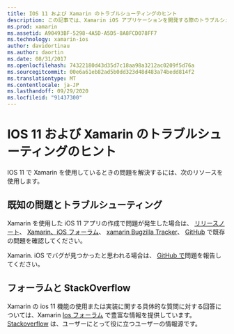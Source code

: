 ```yaml
---
title: IOS 11 および Xamarin のトラブルシューティングのヒント
description: この記事では、Xamarin iOS アプリケーションを開発する際のトラブルシューティングに使用できるリソースについて説明します。 バグ報告、リリースノート、Xamarin リリースブログ、サポートオプションについて説明します。
ms.prod: xamarin
ms.assetid: A90493BF-5298-4A5D-A5D5-8A8FCD078FF7
ms.technology: xamarin-ios
author: davidortinau
ms.author: daortin
ms.date: 08/31/2017
ms.openlocfilehash: 74322180d43d35d7c18aa98a3212ac0209f5d76a
ms.sourcegitcommit: 00e6a61eb82ad5b0dd323d48d483a74bedd814f2
ms.translationtype: MT
ms.contentlocale: ja-JP
ms.lasthandoff: 09/29/2020
ms.locfileid: "91437300"
---
```

# <a name="troubleshooting-tips-for-ios-11-and-xamarinios"></a>IOS 11 および Xamarin のトラブルシューティングのヒント

IOS 11 で Xamarin を使用しているときの問題を解決するには、次のリソースを使用します。

## <a name="known-issues-and-troubleshooting"></a>既知の問題とトラブルシューティング

Xamarin を使用した iOS 11 アプリの作成で問題が発生した場合は、 [リリースノート](/xamarin/ios/release-notes/)、 [Xamarin、iOS フォーラム](https://forums.xamarin.com/categories/ios)、 [xamarin Bugzilla Tracker](https://bugzilla.xamarin.com/query.cgi?product=iOS)、 [GitHub](https://github.com/xamarin/xamarin-macios/issues) で既存の問題を確認してください。

Xamarin. iOS でバグが見つかったと思われる場合は、 [GitHub で](https://github.com/xamarin/xamarin-macios/issues)問題を報告してください。

## <a name="forums-and-stackoverflow"></a>フォーラムと StackOverflow

Xamarin の ios 11 機能の使用または実装に関する具体的な質問に対する回答については、Xamarin [Ios フォーラム](https://forums.xamarin.com/categories/ios) で豊富な情報を提供しています。 [Stackoverflow](https://stackoverflow.com/search?tab=newest&q=xamarin) は、ユーザーにとって役に立つユーザーの情報源です。